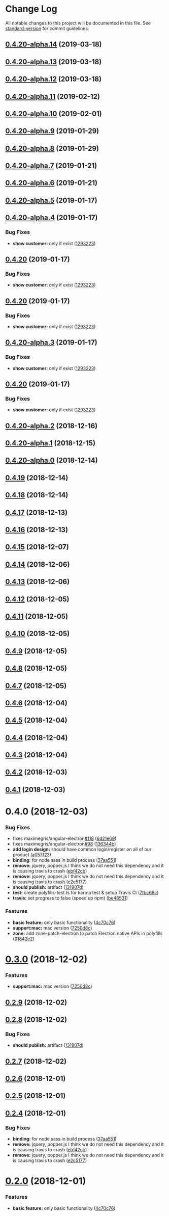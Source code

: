 # Change Log

All notable changes to this project will be documented in this file. See [standard-version](https://github.com/conventional-changelog/standard-version) for commit guidelines.

<a name="0.4.20-alpha.14"></a>
## [0.4.20-alpha.14](https://github.com/StreamUpBox/flipper/compare/v0.4.20-alpha.13...v0.4.20-alpha.14) (2019-03-18)



<a name="0.4.20-alpha.13"></a>
## [0.4.20-alpha.13](https://github.com/StreamUpBox/flipper/compare/v0.4.20-alpha.12...v0.4.20-alpha.13) (2019-03-18)



<a name="0.4.20-alpha.12"></a>
## [0.4.20-alpha.12](https://github.com/StreamUpBox/flipper/compare/v0.4.20-alpha.11...v0.4.20-alpha.12) (2019-03-18)



<a name="0.4.20-alpha.11"></a>
## [0.4.20-alpha.11](https://github.com/StreamUpBox/flipper/compare/v0.4.20-alpha.10...v0.4.20-alpha.11) (2019-02-12)



<a name="0.4.20-alpha.10"></a>
## [0.4.20-alpha.10](https://github.com/StreamUpBox/flipper/compare/v0.4.20-alpha.9...v0.4.20-alpha.10) (2019-02-01)



<a name="0.4.20-alpha.9"></a>
## [0.4.20-alpha.9](https://github.com/StreamUpBox/flipper/compare/v0.4.20-alpha.8...v0.4.20-alpha.9) (2019-01-29)



<a name="0.4.20-alpha.8"></a>
## [0.4.20-alpha.8](https://github.com/StreamUpBox/flipper/compare/v0.4.20-alpha.7...v0.4.20-alpha.8) (2019-01-29)



<a name="0.4.20-alpha.7"></a>
## [0.4.20-alpha.7](https://github.com/StreamUpBox/flipper/compare/v0.4.20-alpha.6...v0.4.20-alpha.7) (2019-01-21)



<a name="0.4.20-alpha.6"></a>
## [0.4.20-alpha.6](https://github.com/StreamUpBox/flipper/compare/v0.4.20-alpha.5...v0.4.20-alpha.6) (2019-01-21)



<a name="0.4.20-alpha.5"></a>
## [0.4.20-alpha.5](https://github.com/StreamUpBox/flipper/compare/v0.4.20-alpha.4...v0.4.20-alpha.5) (2019-01-17)



<a name="0.4.20-alpha.4"></a>
## [0.4.20-alpha.4](https://github.com/StreamUpBox/flipper/compare/v0.4.9...v0.4.20-alpha.4) (2019-01-17)


### Bug Fixes

* **show customer:** only if exist ([1293223](https://github.com/StreamUpBox/flipper/commit/1293223))



<a name="0.4.20"></a>
## [0.4.20](https://github.com/StreamUpBox/flipper/compare/v0.4.9...v0.4.20) (2019-01-17)


### Bug Fixes

* **show customer:** only if exist ([1293223](https://github.com/StreamUpBox/flipper/commit/1293223))



<a name="0.4.20"></a>
## [0.4.20](https://github.com/StreamUpBox/flipper/compare/v0.4.9...v0.4.20) (2019-01-17)


### Bug Fixes

* **show customer:** only if exist ([1293223](https://github.com/StreamUpBox/flipper/commit/1293223))



<a name="0.4.20-alpha.3"></a>
## [0.4.20-alpha.3](https://github.com/StreamUpBox/flipper/compare/v0.4.20-alpha.2...v0.4.20-alpha.3) (2019-01-17)


### Bug Fixes

* **show customer:** only if exist ([1293223](https://github.com/StreamUpBox/flipper/commit/1293223))



<a name="0.4.20"></a>
## [0.4.20](https://github.com/StreamUpBox/flipper/compare/v0.4.20-alpha.2...v0.4.20) (2019-01-17)


### Bug Fixes

* **show customer:** only if exist ([1293223](https://github.com/StreamUpBox/flipper/commit/1293223))



<a name="0.4.20-alpha.2"></a>
## [0.4.20-alpha.2](https://github.com/StreamUpBox/flipper/compare/v0.4.20-alpha.1...v0.4.20-alpha.2) (2018-12-16)



<a name="0.4.20-alpha.1"></a>
## [0.4.20-alpha.1](https://github.com/StreamUpBox/flipper/compare/v0.4.20-alpha.0...v0.4.20-alpha.1) (2018-12-15)



<a name="0.4.20-alpha.0"></a>
## [0.4.20-alpha.0](https://github.com/StreamUpBox/flipper/compare/v0.4.19...v0.4.20-alpha.0) (2018-12-14)



<a name="0.4.19"></a>
## [0.4.19](https://github.com/StreamUpBox/flipper/compare/v0.4.17...v0.4.19) (2018-12-14)



<a name="0.4.18"></a>
## [0.4.18](https://github.com/StreamUpBox/flipper/compare/v0.4.17...v0.4.18) (2018-12-14)



<a name="0.4.17"></a>
## [0.4.17](https://github.com/StreamUpBox/flipper/compare/v0.4.16...v0.4.17) (2018-12-13)



<a name="0.4.16"></a>
## [0.4.16](https://github.com/StreamUpBox/flipper/compare/v0.4.15...v0.4.16) (2018-12-13)



<a name="0.4.15"></a>
## [0.4.15](https://github.com/StreamUpBox/flipper/compare/v0.4.14...v0.4.15) (2018-12-07)



<a name="0.4.14"></a>
## [0.4.14](https://github.com/StreamUpBox/flipper/compare/v0.4.13...v0.4.14) (2018-12-06)



<a name="0.4.13"></a>
## [0.4.13](https://github.com/StreamUpBox/flipper/compare/v0.4.12...v0.4.13) (2018-12-06)



<a name="0.4.12"></a>
## [0.4.12](https://github.com/StreamUpBox/flipper/compare/v0.4.11...v0.4.12) (2018-12-05)



<a name="0.4.11"></a>
## [0.4.11](https://github.com/StreamUpBox/flipper/compare/v0.4.10...v0.4.11) (2018-12-05)



<a name="0.4.10"></a>
## [0.4.10](https://github.com/StreamUpBox/flipper/compare/v0.4.8...v0.4.10) (2018-12-05)



<a name="0.4.9"></a>
## [0.4.9](https://github.com/StreamUpBox/flipper/compare/v0.4.7...v0.4.9) (2018-12-05)



<a name="0.4.8"></a>
## [0.4.8](https://github.com/StreamUpBox/flipper/compare/v0.4.7...v0.4.8) (2018-12-05)



<a name="0.4.7"></a>
## [0.4.7](https://github.com/StreamUpBox/flipper/compare/v0.4.4...v0.4.7) (2018-12-05)



<a name="0.4.6"></a>
## [0.4.6](https://github.com/StreamUpBox/flipper/compare/v0.4.5...v0.4.6) (2018-12-04)



<a name="0.4.5"></a>
## [0.4.5](https://github.com/StreamUpBox/flipper/compare/v0.4.0...v0.4.5) (2018-12-04)



<a name="0.4.4"></a>
## [0.4.4](https://github.com/StreamUpBox/flipper/compare/v0.4.3...v0.4.4) (2018-12-04)



<a name="0.4.3"></a>
## [0.4.3](https://github.com/StreamUpBox/flipper/compare/v0.4.2...v0.4.3) (2018-12-04)



<a name="0.4.2"></a>
## [0.4.2](https://github.com/StreamUpBox/flipper/compare/v0.4.1...v0.4.2) (2018-12-03)



<a name="0.4.1"></a>
## [0.4.1](https://github.com/StreamUpBox/flipper/compare/v0.3.0...v0.4.1) (2018-12-03)



<a name="0.4.0"></a>
# 0.4.0 (2018-12-03)


### Bug Fixes

* fixes maximegris/angular-electron[#118](https://github.com/StreamUpBox/flipper/issues/118) ([6d21e69](https://github.com/StreamUpBox/flipper/commit/6d21e69))
* fixes maximegris/angular-electron[#98](https://github.com/StreamUpBox/flipper/issues/98) ([136344b](https://github.com/StreamUpBox/flipper/commit/136344b))
* **add login design:** should have common login/register on all of our product ([a057f23](https://github.com/StreamUpBox/flipper/commit/a057f23))
* **binding:** for node sass in build process ([37aa551](https://github.com/StreamUpBox/flipper/commit/37aa551))
* **remove:** jquery, popper.js I think we do not need this dependency and it is causing travis to crash ([ebf42cb](https://github.com/StreamUpBox/flipper/commit/ebf42cb))
* **remove:** jquery, popper.js I think we do not need this dependency and it is causing travis to crash ([e2c5177](https://github.com/StreamUpBox/flipper/commit/e2c5177))
* **should publish:** artifact ([131907d](https://github.com/StreamUpBox/flipper/commit/131907d))
* **test:** create polyfills-test.ts for karma test & setup Travis CI ([7fbc68c](https://github.com/StreamUpBox/flipper/commit/7fbc68c))
* **travis:** set progress to false (speed up npm) ([be48531](https://github.com/StreamUpBox/flipper/commit/be48531))


### Features

* **basic feature:** only basic functionality ([4c70c76](https://github.com/StreamUpBox/flipper/commit/4c70c76))
* **support:mac:** mac version ([7250d8c](https://github.com/StreamUpBox/flipper/commit/7250d8c))
* **zone:** add zone-patch-electron to patch Electron native APIs in polyfills ([01842e2](https://github.com/StreamUpBox/flipper/commit/01842e2))



<a name="0.3.0"></a>
# [0.3.0](https://github.com/StreamUpBox/flipper/compare/v0.2.9...v0.3.0) (2018-12-02)


### Features

* **support:mac:** mac version ([7250d8c](https://github.com/StreamUpBox/flipper/commit/7250d8c))



<a name="0.2.9"></a>
## [0.2.9](https://github.com/StreamUpBox/flipper/compare/v0.2.8...v0.2.9) (2018-12-02)



<a name="0.2.8"></a>
## [0.2.8](https://github.com/StreamUpBox/flipper/compare/v0.2.7...v0.2.8) (2018-12-02)


### Bug Fixes

* **should publish:** artifact ([131907d](https://github.com/StreamUpBox/flipper/commit/131907d))



<a name="0.2.7"></a>
## [0.2.7](https://github.com/StreamUpBox/flipper/compare/v0.2.6...v0.2.7) (2018-12-02)



<a name="0.2.6"></a>
## [0.2.6](https://github.com/StreamUpBox/flipper/compare/v0.2.5...v0.2.6) (2018-12-01)



<a name="0.2.5"></a>
## [0.2.5](https://github.com/StreamUpBox/flipper/compare/v0.2.4...v0.2.5) (2018-12-01)



<a name="0.2.4"></a>
## [0.2.4](https://github.com/StreamUpBox/flipper/compare/v0.2.0...v0.2.4) (2018-12-01)


### Bug Fixes

* **binding:** for node sass in build process ([37aa551](https://github.com/StreamUpBox/flipper/commit/37aa551))
* **remove:** jquery, popper.js I think we do not need this dependency and it is causing travis to crash ([ebf42cb](https://github.com/StreamUpBox/flipper/commit/ebf42cb))
* **remove:** jquery, popper.js I think we do not need this dependency and it is causing travis to crash ([e2c5177](https://github.com/StreamUpBox/flipper/commit/e2c5177))



<a name="0.2.0"></a>
# [0.2.0](https://github.com/richard457/flipper/compare/v3.1.18...v0.2.0) (2018-12-01)


### Features

* **basic feature:** only basic functionality ([4c70c76](https://github.com/richard457/flipper/commit/4c70c76))

